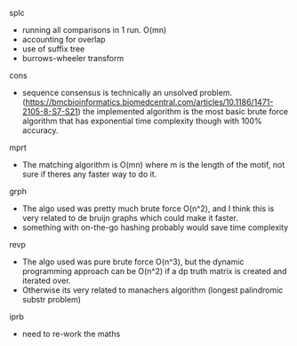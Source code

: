 splc
- running all comparisons in 1 run. O(mn)
- accounting for overlap
- use of suffix tree
- burrows-wheeler transform

cons
- sequence consensus is technically an unsolved problem. (https://bmcbioinformatics.biomedcentral.com/articles/10.1186/1471-2105-8-S7-S21) 
  the implemented algorithm is the most basic brute force algorithm that has exponential time complexity though with 100% accuracy. 

mprt
- The matching algorithm is O(mn) where m is the length of the motif, not sure if theres any faster way to do it.

grph
- The algo used was pretty much brute force O(n^2), and I think this is very related to de bruijn graphs which could make it faster. 
- something with on-the-go hashing probably would save time complexity

revp 
- The algo used was pure brute force O(n^3), but the dynamic programming approach can be O(n^2) if a dp truth matrix is created and iterated over. 
- Otherwise its very related to manachers algorithm (longest palindromic substr problem)

iprb
- need to re-work the maths